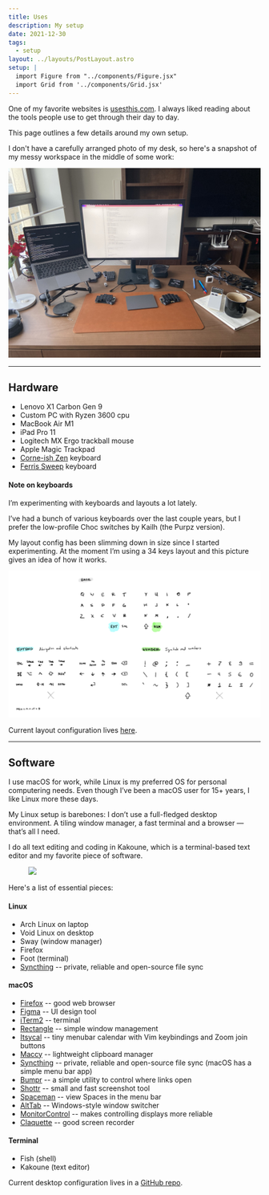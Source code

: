 ```yaml
---
title: Uses
description: My setup
date: 2021-12-30
tags:
  - setup
layout: ../layouts/PostLayout.astro
setup: |
  import Figure from "../components/Figure.jsx"
  import Grid from '../components/Grid.jsx'
---
```


One of my favorite websites is [usesthis.com](https://usesthis.com/). I always
liked reading about the tools people use to get through their day to day.

This page outlines a few details around my own setup.

I don't have a carefully arranged photo of my desk, so here's a snapshot of my
messy workspace in the middle of some work:

![desk](img/desk.jpg)

---

## Hardware

- Lenovo X1 Carbon Gen 9
- Custom PC with Ryzen 3600 cpu
- MacBook Air M1
- iPad Pro 11
- Logitech MX Ergo trackball mouse
- Apple Magic Trackpad
- [Corne-ish Zen][corneish] keyboard
- [Ferris Sweep][sweep] keyboard

[corneish]: https://lowprokb.ca/products/corne-ish-zen-2
[sweep]: https://github.com/davidphilipbarr/Sweep

#### Note on keyboards

I’m experimenting with keyboards and layouts a lot lately.

I’ve had a bunch of various keyboards over the last couple years, but I prefer
the low-profile Choc switches by Kailh (the Purpz version).

My layout config has been slimming down in size since I started experimenting.
At the moment I’m using a 34 keys layout and this picture gives an idea of how
it works.

[![34 keys](https://raw.githubusercontent.com/kkga/zmk-config/master/34keys.png)](https://raw.githubusercontent.com/kkga/zmk-config/master/34keys.png)

Current layout configuration lives [here](https://github.com/kkga/zmk-config).

---

## Software

I use macOS for work, while Linux is my preferred OS for personal computering
needs. Even though I’ve been a macOS user for 15+ years, I like Linux more these
days.

My Linux setup is barebones: I don’t use a full-fledged desktop environment. A
tiling window manager, a fast terminal and a browser — that’s all I need.

I do all text editing and coding in Kakoune, which is a terminal-based text
editor and my favorite piece of software.

<Grid breakout>
  <Figure caption="Some terminal windows running in Sway on my laptop">
    <a href="https://raw.githubusercontent.com/kkga/config/master/.local/share/desktop.png">
      <img src="https://raw.githubusercontent.com/kkga/config/master/.local/share/desktop.png" />
    </a>
  </Figure>
</Grid>

Here's a list of essential pieces:

#### Linux

- Arch Linux on laptop
- Void Linux on desktop
- Sway (window manager)
- Firefox
- Foot (terminal)
- [Syncthing](https://syncthing.net/) -- private, reliable and open-source file
  sync

#### macOS

- [Firefox](https://www.mozilla.org/en-US/firefox/new/) -- good web browser
- [Figma](https://figma.com/) -- UI design tool
- [iTerm2](https://iterm2.com/) -- terminal
- [Rectangle](https://github.com/rxhanson/Rectangle) -- simple window management
- [Itsycal](https://www.mowglii.com/itsycal/) -- tiny menubar calendar with Vim
  keybindings and Zoom join buttons
- [Maccy](https://maccy.app/) -- lightweight clipboard manager
- [Syncthing](https://syncthing.net/) -- private, reliable and open-source file
  sync (macOS has a simple menu bar app)
- [Bumpr](https://www.getbumpr.com) -- a simple utility to control where links
  open
- [Shottr](https://shottr.cc/) -- small and fast screenshot tool
- [Spaceman](https://github.com/Jaysce/Spaceman) -- view Spaces in the menu bar
- [AltTab](https://github.com/lwouis/alt-tab-macos) -- Windows-style window
  switcher
- [MonitorControl](https://github.com/MonitorControl/MonitorControl) -- makes
  controlling displays more reliable
- [Claquette](https://www.peakstep.com/claquette/) -- good screen recorder

#### Terminal

- Fish (shell)
- Kakoune (text editor)

Current desktop configuration lives in a
[GitHub repo](https://github.com/kkga/config).

